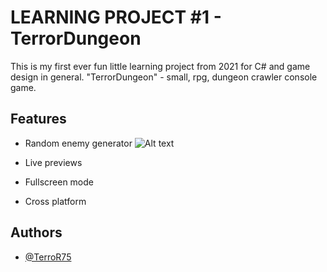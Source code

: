 
# LEARNING PROJECT #1 - TerrorDungeon

This is my first ever fun little learning project from 2021 for C# and game design in general.
"TerrorDungeon" - small, rpg, dungeon crawler console game.

## Features

- Random enemy generator 
![Alt text](https://i.imgur.com/iyb5X0w.png "enemy generator")


- Live previews
- Fullscreen mode
- Cross platform


## Authors

- [@TerroR75](https://github.com/TerroR75)

